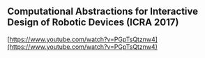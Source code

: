 ## Computational Abstractions for Interactive Design of Robotic Devices (ICRA 2017)
  
  [https://www.youtube.com/watch?v=PGpTsQtznw4](https://www.youtube.com/watch?v=PGpTsQtznw4)